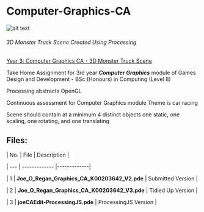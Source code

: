 # Computer-Graphics-CA
![alt text](https://raw.githubusercontent.com/joeaoregan/Yr3-S6-Computer-Graphics-CA/master/Screenshots/3DScene.png "3D Monster Truck Scene Created Using Processing")

###### 3D Monster Truck Scene Created Using Processing

[Year 3: Computer Graphics CA - 3D Monster Truck Scene](https://www.joeaoregan.ie/Processing/processing.html#ca)

Take Home Assignment for 3rd year ***Computer Graphics*** module of 
Games Design and Development - BSc (Honours) in Computing (Level 8)

Processing abstracts OpenGL

Continuous assessment for Computer Graphics module
Theme is car racing

Scene should contain at a minimum 4 distinct objects
one static, one scaling, one rotating, and one translating

## Files:



| No. | File        | Description |

| --- | ------------- |-------------|

| 1 | **Joe_O_Regan_Graphics_CA_K00203642_V2.pde** | Submitted Version |

| 2 | **Joe_O_Regan_Graphics_CA_K00203642_V3.pde** | Tidied Up Version |

| 3 | **joeCAEdit-ProcessingJS.pde** | ProcessingJS Version |
